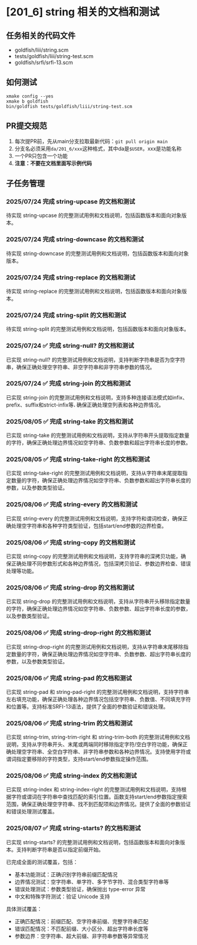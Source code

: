 # [201_6] string 相关的文档和测试

## 任务相关的代码文件
- goldfish/liii/string.scm
- tests/goldfish/liii/string-test.scm
- goldfish/srfi/srfi-13.scm

## 如何测试
```
xmake config --yes
xmake b goldfish
bin/goldfish tests/goldfish/liii/string-test.scm
```

## PR提交规范
1. 每次提PR前，先从main分支拉取最新代码：`git pull origin main`
2. 分支名必须采用`da/201_6/xxx`这种格式，其中da是`$USER`，xxx是功能名称
3. 一个PR只包含一个功能
4. **注意：不要在文档里面写示例代码**

## 子任务管理
### 2025/07/24 完成 string-upcase 的文档和测试
待实现 string-upcase 的完整测试用例和文档说明，包括函数版本和面向对象版本。

### 2025/07/24 完成 string-downcase 的文档和测试
待实现 string-downcase 的完整测试用例和文档说明，包括函数版本和面向对象版本。

### 2025/07/24 完成 string-replace 的文档和测试
待实现 string-replace 的完整测试用例和文档说明，包括函数版本和面向对象版本。

### 2025/07/24 完成 string-split 的文档和测试
待实现 string-split 的完整测试用例和文档说明，包括函数版本和面向对象版本。

### 2025/07/24 ✅ 完成 string-null? 的文档和测试
已实现 string-null? 的完整测试用例和文档说明，支持判断字符串是否为空字符串，确保正确处理空字符串、非空字符串和非字符串参数的情况。

### 2025/07/24 ✅ 完成 string-join 的文档和测试
已实现 string-join 的完整测试用例和文档说明，支持多种连接语法模式如infix、prefix、suffix和strict-infix等، 确保正确处理空列表和各种边界情况。

### 2025/08/05 ✅ 完成 string-take 的文档和测试
已实现 string-take 的完整测试用例和文档说明，支持从字符串开头提取指定数量的字符，确保正确处理边界情况如空字符串、负数参数和超出字符串长度的参数。

### 2025/08/05 ✅ 完成 string-take-right 的文档和测试
已实现 string-take-right 的完整测试用例和文档说明，支持从字符串末尾提取指定数量的字符，确保正确处理边界情况如空字符串、负数参数和超出字符串长度的参数，以及参数类型验证。

### 2025/08/06 ✅ 完成 string-every 的文档和测试
已实现 string-every 的完整测试用例和文档说明，支持字符和谓词检查，确保正确处理空字符串和各种字符类型验证，包括start/end参数的边界检查。

### 2025/08/06 ✅ 完成 string-copy 的文档和测试
已实现 string-copy 的完整测试用例和文档说明，支持字符串的深拷贝功能，确保正确处理不同参数形式和各种边界情况，包括深拷贝验证、参数边界检查、错误处理等功能。

### 2025/08/06 ✅ 完成 string-drop 的文档和测试
已实现 string-drop 的完整测试用例和文档说明，支持从字符串开头移除指定数量的字符，确保正确处理边界情况如空字符串、负数参数、超出字符串长度的参数，以及参数类型验证。

### 2025/08/06 ✅ 完成 string-drop-right 的文档和测试
已实现 string-drop-right 的完整测试用例和文档说明，支持从字符串末尾移除指定数量的字符，确保正确处理边界情况如空字符串、负数参数、超出字符串长度的参数，以及参数类型验证。

### 2025/08/06 ✅ 完成 string-pad 的文档和测试
已实现 string-pad 和 string-pad-right 的完整测试用例和文档说明，支持字符串左右填充功能，确保正确处理各种边界情况包括空字符串、负数值、不同填充字符和位置等。支持标准SRFI-13语法，提供了全面的参数验证和错误处理。

### 2025/08/06 ✅ 完成 string-trim 的文档和测试
已实现 string-trim, string-trim-right 和 string-trim-both 的完整测试用例和文档说明，支持从字符串开头、末尾或两端同时移除指定字符/空白字符功能，确保正确处理空字符串、全空白字符串、非字符串参数和各种边界情况。支持使用字符或谓词指定要移除的字符类型，支持start/end参数指定操作范围。

### 2025/08/06 ✅ 完成 string-index 的文档和测试
已实现 string-index 和 string-index-right 的完整测试用例和文档说明，支持根据字符或谓词在字符串中查找匹配的索引位置。函数支持start/end参数指定搜索范围，确保正确处理空字符串、找不到匹配项和边界情况。提供了全面的参数验证和错误处理测试覆盖。

### 2025/08/07 ✅ 完成 string-starts? 的文档和测试
已实现 string-starts? 的完整测试用例和文档说明，包括函数版本和面向对象版本。支持判断字符串是否以指定前缀开始。

已完成全面的测试覆盖，包括：
- 基本功能测试：正确识别字符串前缀匹配情况
- 边界情况测试：空字符串、单字符、多字节字符、混合类型字符串等
- 错误处理测试：参数类型验证，确保抛出 type-error 异常
- 中文和特殊字符测试：验证 Unicode 支持

具体测试覆盖：
- 正确匹配情况：前缀匹配、空字符串前缀、完整字符串匹配
- 错误匹配情况：不匹配前缀、大小区分、超出字符串长度等
- 参数边界：空字符串、超大前缀、非字符串参数等异常情况